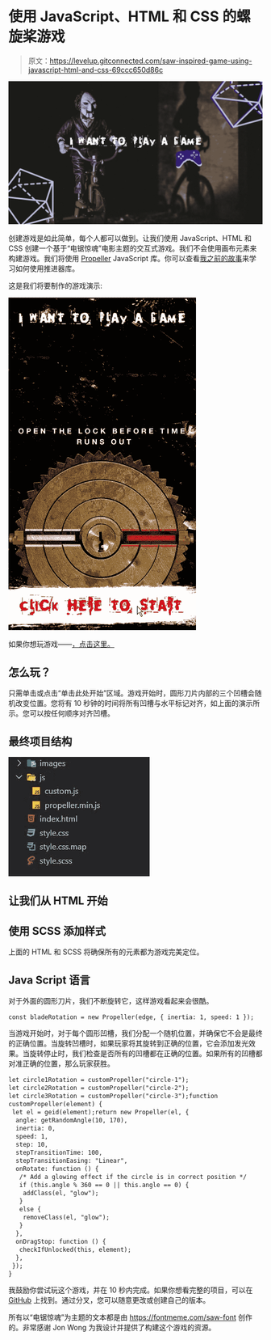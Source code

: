 # 使用 JavaScript、HTML 和 CSS 的螺旋桨游戏

> 原文：<https://levelup.gitconnected.com/saw-inspired-game-using-javascript-html-and-css-69ccc650d86c>

![](img/8f120d9464b907bb9996eb4e8d369ca5.png)

创建游戏是如此简单，每个人都可以做到。让我们使用 JavaScript、HTML 和 CSS 创建一个基于“电锯惊魂”电影主题的交互式游戏。我们不会使用画布元素来构建游戏。我们将使用 [Propeller](https://github.com/PixelsCommander/Propeller) JavaScript 库。你可以查看[我之前的故事](/rotate-elements-using-javascript-db5e0bcd3927)来学习如何使用推进器库。

这是我们将要制作的游戏演示:

![](img/77519512b35de4a40fbc3ab9482920e5.png)

如果你想玩游戏——[，点击这里。](https://webisora.github.io/saw-movie-themed-game/)

## **怎么玩？**

只需单击或点击“单击此处开始”区域。游戏开始时，圆形刀片内部的三个凹槽会随机改变位置。您将有 10 秒钟的时间将所有凹槽与水平标记对齐，如上面的演示所示。您可以按任何顺序对齐凹槽。

## 最终项目结构

![](img/cd6703bea2eaac5fea29613788463bb2.png)

## 让我们从 HTML 开始

## 使用 SCSS 添加样式

上面的 HTML 和 SCSS 将确保所有的元素都为游戏完美定位。

## Java Script 语言

对于外面的圆形刀片，我们不断旋转它，这样游戏看起来会很酷。

```
const bladeRotation = new Propeller(edge, { inertia: 1, speed: 1 });
```

当游戏开始时，对于每个圆形凹槽，我们分配一个随机位置，并确保它不会是最终的正确位置。当旋转凹槽时，如果玩家将其旋转到正确的位置，它会添加发光效果。当旋转停止时，我们检查是否所有的凹槽都在正确的位置。如果所有的凹槽都对准正确的位置，那么玩家获胜。

```
let circle1Rotation = customPropeller("circle-1");
let circle2Rotation = customPropeller("circle-2");
let circle3Rotation = customPropeller("circle-3");function customPropeller(element) {
 let el = geid(element);return new Propeller(el, {
  angle: getRandomAngle(10, 170),
  inertia: 0,
  speed: 1,
  step: 10,
  stepTransitionTime: 100,
  stepTransitionEasing: "Linear",
  onRotate: function () {
   /* Add a glowing effect if the circle is in correct position */
   if (this.angle % 360 == 0 || this.angle == 0) {
    addClass(el, "glow");
   }
   else {
    removeClass(el, "glow");
   }
  },
  onDragStop: function () {
   checkIfUnlocked(this, element);
  },
 });
}
```

我鼓励你尝试玩这个游戏，并在 10 秒内完成。如果你想看完整的项目，可以在 [GitHub](https://github.com/webisora/saw-movie-themed-game) 上找到。通过分叉，您可以随意更改或创建自己的版本。

所有以“电锯惊魂”为主题的文本都是由 https://fontmeme.com/saw-font 创作的。非常感谢 Jon Wong 为我设计并提供了构建这个游戏的资源。